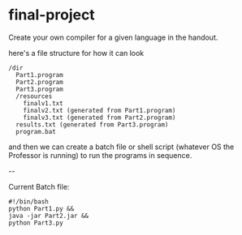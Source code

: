 # final-project
Create your own compiler for a given language in the handout. 


here's a file structure for how it can look

    /dir
      Part1.program
      Part2.program
      Part3.program
      /resources
        finalv1.txt
        finalv2.txt (generated from Part1.program)
        finalv3.txt (generated from Part2.program)
      results.txt (generated from Part3.program)
      program.bat
  
and then we can create a batch file or shell script (whatever OS the Professor is running) to run the programs in sequence.

--

Current Batch file:

    #!/bin/bash
    python Part1.py &&
    java -jar Part2.jar &&
    python Part3.py
